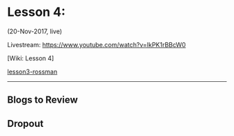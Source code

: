 # Lesson 4:  
(20-Nov-2017, live)  

Livestream:  https://www.youtube.com/watch?v=IkPK1rBBcW0
 
[Wiki: Lesson 4]

[lesson3-rossman](https://github.com/fastai/fastai/blob/master/courses/dl1/lesson3-rossman.ipynb)

---

## Blogs to Review


## Dropout

